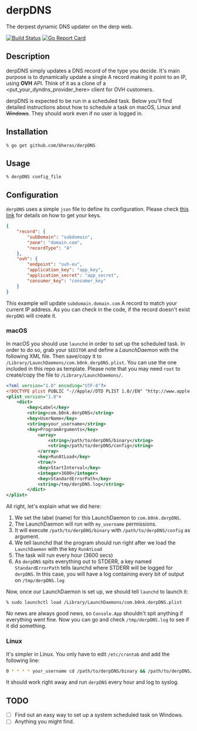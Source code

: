 # derpDNS 

The derpest dynamic DNS updater on the derp web.

[![Build Status](https://travis-ci.org/bheras/derpDNS.svg?branch=master)](https://travis-ci.org/bheras/derpDNS) [![Go Report Card](https://goreportcard.com/badge/github.com/bheras/derpDNS)](https://goreportcard.com/report/github.com/bheras/derpDNS)

## Description

derpDNS simply updates a DNS record of the type you decide. It's main purpose is to dynamically update a single A record making it point to an IP, using **OVH** API. Think of it as a clone of a <put_your_dyndns_provider_here> client for OVH customers.

derpDNS is expected to be run in a scheduled task. Below you'll find detailed instructions about how to schedule a task on macOS, Linux and ~~Windows~~. They should work even if no user is logged in.

## Installation

```
% go get github.com/bheras/derpDNS
```

## Usage

```
% derpDNS config_file
```

## Configuration

`derpDNS` uses a simple `json` file to define its configuration. Please check [this link](https://api.ovh.com/g934.first_step_with_api) for details on how to get your keys.

```json
{
	"record": {
		"subDomain": "subdomain",
		"zone": "domain.com",
		"recordType": "A"
	},
	"ovh": {
		"endpoint": "ovh-eu",
		"application_key": "app_key",
		"application_secret": "app_secret",
		"consumer_key": "consumer_key"
	}
}
```

This example will update `subdomain.domain.com` A record to match your current IP address. As you can check in the code, if the record doesn't exist `derpDNS` will create it.

### macOS

In macOS you should use `launchd` in order to set up the scheduled task. In order to do so, grab your `$EDITOR` and define a *LaunchDaemon* with the following XML file. Then save/copy it to `/Library/LaunchDaemons/com.b0nk.derpDNS.plist`. You can use the one included in this repo as template. Please note that you may need `root` to create/copy the file to `/Library/LaunchDaemons/`.

```xml
<?xml version="1.0" encoding="UTF-8"?>
<!DOCTYPE plist PUBLIC "-//Apple//DTD PLIST 1.0//EN" "http://www.apple.com/DTDs/PropertyList-1.0.dtd">
<plist version="1.0">
	<dict>
		<key>Label</key>
		<string>com.b0nk.derpDNS</string>
		<key>UserName</key>
		<string>your_username</string>
		<key>ProgramArguments</key>
			<array>
				<string>/path/to/derpDNS/binary</string>
				<string>/path/to/derpDNS/config</string>
			</array>
			<key>RunAtLoad</key>
			<true/>
			<key>StartInterval</key>
			<integer>3600</integer>
			<key>StandardErrorPath</key>
			<string>/tmp/derpDNS.log</string>
        </dict>
</plist>
```

All right, let's explain what we did here:

1. We set the label (name) for this LaunchDaemon to `com.b0nk.derpDNS`.
2. The LaunchDaemon will run with `my_username` permissions.
3. It will execute `/path/to/derpDNS/binary` with `/path/to/derpDNS/config` as argument.
4. We tell launchd that the program should run right after we load the `LaunchDaemon` with the key `RunAtLoad`
5. The task will run every hour (3600 secs)
6. As `derpDNS` spits everything out to STDERR, a key named `StandardErrorPath` tells launchd where STDERR will be logged for `derpDNS`. In this case, you will have a log containing every bit of output on `/tmp/derpDNS.log` 


Now, once our LaunchDaemon is set up, we should tell `launchd` to launch it:

```
% sudo launchctl load /Library/LaunchDaemons/com.b0nk.derpDNS.plist
```

No news are always good news, so `Console.App` shouldn't spit anything if everything went fine. Now you can go and check `/tmp/derpDNS.log` to see if it did something.

### Linux

It's simpler in Linux. You only have to edit `/etc/crontab` and add the following line:

```bash
0 * * * * your_username cd /path/to/derpDNS/binary && /path/to/derpDNS/binary /path/to/derpDNS/config | logger -t derpDNS
```

It should work right away and run `derpDNS` every hour and log to syslog.

## TODO
- [ ] Find out an easy way to set up a system scheduled task on Windows.
- [ ] Anything you might find.
